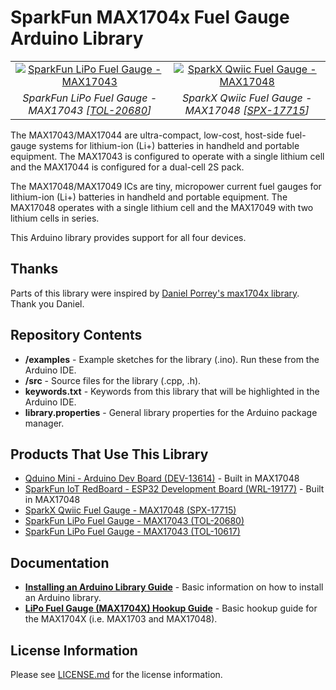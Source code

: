 SparkFun MAX1704x Fuel Gauge Arduino Library
========================================

<table class="table table-hover table-striped table-bordered">
  <tr align="center">
   <td><a href="https://www.sparkfun.com/products/20680"><img src="https://cdn.sparkfun.com//assets/parts/2/0/5/1/7/20680-_TOL_SparkFun_LiPo_Fuel_Gauge-_01.jpg" alt="SparkFun LiPo Fuel Gauge - MAX17043 "></a></td>
   <td><a href="https://www.sparkfun.com/products/17715"><img src="https://cdn.sparkfun.com//assets/parts/1/6/8/2/0/17715-Qwiic_Fuel_Gauge-01.jpg" alt="SparkX Qwiic Fuel Gauge - MAX17048"></a></td>
  </tr>
  <tr align="center">
   <td><i>SparkFun LiPo Fuel Gauge - MAX17043 [<a href="https://www.sparkfun.com/products/20680">TOL-20680</a>]</i></td>
   <td><i>SparkX Qwiic Fuel Gauge - MAX17048 [<a href="https://www.sparkfun.com/products/17715">SPX-17715</a>]</i></td>
  </tr>
</table>


The MAX17043/MAX17044 are ultra-compact, low-cost,
host-side fuel-gauge systems for lithium-ion (Li+) batteries
in handheld and portable equipment. The MAX17043
is configured to operate with a single lithium cell and the
MAX17044 is configured for a dual-cell 2S pack.

The MAX17048/MAX17049 ICs are tiny, micropower current
fuel gauges for lithium-ion (Li+) batteries in handheld
and portable equipment. The MAX17048 operates with
a single lithium cell and the MAX17049 with two lithium
cells in series.

This Arduino library provides support for all four devices.

## Thanks

Parts of this library were inspired by [Daniel Porrey's max1704x library](https://github.com/porrey/max1704x). Thank you Daniel.

## Repository Contents

- **/examples** - Example sketches for the library (.ino). Run these from the Arduino IDE.
- **/src** - Source files for the library (.cpp, .h).
- **keywords.txt** - Keywords from this library that will be highlighted in the Arduino IDE.
- **library.properties** - General library properties for the Arduino package manager.

## Products That Use This Library

- [Qduino Mini - Arduino Dev Board (DEV-13614)](https://www.sparkfun.com/products/13614) - Built in MAX17048
- [SparkFun IoT RedBoard - ESP32 Development Board (WRL-19177)](https://www.sparkfun.com/products/19177) - Built in MAX17048
- [SparkX Qwiic Fuel Gauge - MAX17048 (SPX-17715) ](https://www.sparkfun.com/products/17715)
- [SparkFun LiPo Fuel Gauge - MAX17043 (TOL-20680)](https://www.sparkfun.com/products/20680)
- [SparkFun LiPo Fuel Gauge - MAX17043 (TOL-10617)](https://www.sparkfun.com/products/10617)


## Documentation

- **[Installing an Arduino Library Guide](https://learn.sparkfun.com/tutorials/installing-an-arduino-library)** - Basic information on how to install an Arduino library.
- **[LiPo Fuel Gauge (MAX1704X) Hookup Guide](https://learn.sparkfun.com/tutorials/lipo-fuel-gauge-max1704x-hookup-guide)** - Basic hookup guide for the MAX1704X (i.e. MAX1703 and MAX17048).



## License Information

Please see [LICENSE.md](./LICENSE.md) for the license information.
